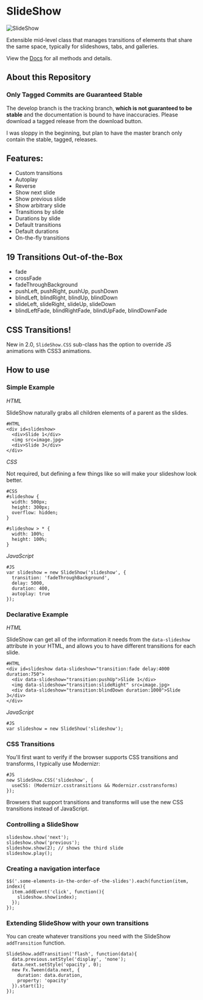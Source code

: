 SlideShow
=========

![SlideShow](https://github.com/rpflorence/SlideShow/raw/master/logo.png)

Extensible mid-level class that manages transitions of elements that share the same space, typically for slideshows, tabs, and galleries.

View the [Docs](http://raflorence.net:8888/slideshow/) for all methods and details.

About this Repository
---------------------

### Only Tagged Commits are Guaranteed Stable

The develop branch is the tracking branch, **which is not guaranteed to be stable** and the documentation is bound to have inaccuracies.  Please download a tagged release from the download button.

I was sloppy in the beginning, but plan to have the master branch only contain the stable, tagged, releases.

Features:
---------

- Custom transitions
- Autoplay
- Reverse
- Show next slide
- Show previous slide
- Show arbitrary slide
- Transitions by slide
- Durations by slide
- Default transitions
- Default durations
- On-the-fly transitions

19 Transitions Out-of-the-Box
-----------------------------

- fade
- crossFade
- fadeThroughBackground
- pushLeft, pushRight, pushUp, pushDown
- blindLeft, blindRight, blindUp, blindDown
- slideLeft, slideRight, slideUp, slideDown
- blindLeftFade, blindRightFade, blindUpFade, blindDownFade

CSS Transitions!
----------------

New in 2.0, `SlideShow.CSS` sub-class has the option to override JS animations with CSS3 animations.

How to use
----------

### Simple Example

_HTML_

SlideShow naturally grabs all children elements of a parent as the slides.

    #HTML
    <div id=slideshow>
      <div>Slide 1</div>
      <img src=image.jpg>
      <div>Slide 3</div>
    </div>

_CSS_

Not required, but defining a few things like so will make your slideshow look better.

    #CSS
    #slideshow {
      width: 500px;
      height: 300px;
      overflow: hidden;
    }
    
    #slideshow > * {
      width: 100%;
      height: 100%;
    }

_JavaScript_

    #JS
    var slideshow = new SlideShow('slideshow', {
      transition: 'fadeThroughBackground',
      delay: 5000,
      duration: 400,
      autoplay: true
    });

### Declarative Example

_HTML_

SlideShow can get all of the information it needs from the `data-slideshow` attribute in your HTML, and allows you to have different transitions for each slide.

    #HTML
    <div id=slideshow data-slideshow="transition:fade delay:4000 duration:750">
      <div data-slideshow="transition:pushUp">Slide 1</div>
      <img data-slideshow="transition:slideRight" src=image.jpg>
      <div data-slideshow="transition:blindDown duration:1000">Slide 3</div>
    </div>


_JavaScript_

    #JS
    var slideshow = new SlideShow('slideshow');

### CSS Transitions

You'll first want to verify if the browser supports CSS transitions and transforms, I typically use Modernizr:

    #JS
    new SlideShow.CSS('slideshow', {
      useCSS: (Modernizr.csstransitions && Modernizr.csstransforms)
    });

Browsers that support transitions and transforms will use the new CSS transitions instead of JavaScript.

### Controlling a SlideShow

    slideshow.show('next');
    slideshow.show('previous');
    slideshow.show(2); // shows the third slide
    slideshow.play();

### Creating a navigation interface

    $$('.some-elements-in-the-order-of-the-slides').each(function(item, index){
      item.addEvent('click', function(){
        slideshow.show(index);
      });
    });

### Extending SlideShow with your own transitions

You can create whatever transitions you need with the SlideShow `addTransition` function.

    SlideShow.addTransition('flash', function(data){
      data.previous.setStyle('display', 'none');
      data.next.setStyle('opacity', 0);
      new Fx.Tween(data.next, {
        duration: data.duration,
        property: 'opacity'
      }).start(1);
    });
